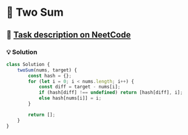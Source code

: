 # 📝 Two Sum

## 🔗 [Task description on NeetCode](https://neetcode.io/problems/two-integer-sum)

### 💡 Solution

```javascript
class Solution {
	twoSum(nums, target) {
		const hash = {};
		for (let i = 0; i < nums.length; i++) {
			const diff = target - nums[i];
			if (hash[diff] !== undefined) return [hash[diff], i];
			else hash[nums[i]] = i;
		}

		return [];
	}
}
```
